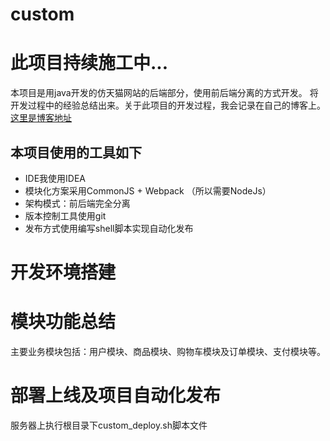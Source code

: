 # custom
# 此项目持续施工中...
本项目是用java开发的仿天猫网站的后端部分，使用前后端分离的方式开发。
将开发过程中的经验总结出来。关于此项目的开发过程，我会记录在自己的博客上。
[这里是博客地址](https://blog.csdn.net/dph0409/)
## 本项目使用的工具如下
+ IDE我使用IDEA
+ 模块化方案采用CommonJS + Webpack （所以需要NodeJs）
+ 架构模式：前后端完全分离
+ 版本控制工具使用git
+ 发布方式使用编写shell脚本实现自动化发布

# 开发环境搭建

    
# 模块功能总结
主要业务模块包括：用户模块、商品模块、购物车模块及订单模块、支付模块等。

# 部署上线及项目自动化发布
服务器上执行根目录下custom_deploy.sh脚本文件
